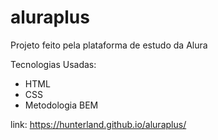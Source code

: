# aluraplus

Projeto feito pela plataforma de estudo da Alura

Tecnologias Usadas:
- HTML
- CSS
- Metodologia BEM

link: https://hunterland.github.io/aluraplus/
